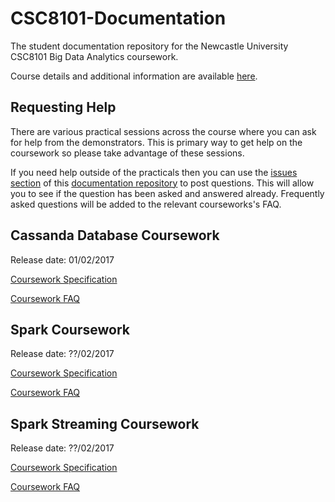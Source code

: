 # CSC8101-Documentation

The student documentation repository for the Newcastle University CSC8101 Big 
Data Analytics coursework.

Course details and additional information are available 
[here](https://sites.google.com/site/paolomissier/home/for-students/csc8101-big-data-analytics).

## Requesting Help

There are various practical sessions across the course where you can ask for
help from the demonstrators. This is primary way to get help on the coursework
so please take advantage of these sessions.

If you need help outside of the practicals then you can use the [issues section](https://github.com/tomncooper/CSC8101-Documentation) of this [documentation repository](https://github.com/tomncooper/CSC8101-Documentation) 
to post questions. This will allow you to see if the question has been asked and
answered already. Frequently asked questions will be added to the relevant 
courseworks's FAQ.

## Cassanda Database Coursework

Release date: 01/02/2017

[Coursework Specification](cassandra/cassandra-coursework-spec.md)

[Coursework FAQ](cassandra/cassandra-faq.md)

## Spark Coursework

Release date: ??/02/2017

[Coursework Specification](spark/spark-coursework-spec.md)

[Coursework FAQ](spark/spark-faq.md)

## Spark Streaming Coursework

Release date: ??/02/2017

[Coursework Specification](spark-streaming/spark-streaming-coursework-spec.md)

[Coursework FAQ](spark/spark-streaming-faq.md)
